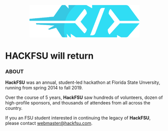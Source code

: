 <p align="center">
  <img src="./feather.png" width="350" title="HACKFSU">
</p>

# HACKFSU will return

### ABOUT
**HackFSU** was an annual, student-led hackathon at Florida State Unversity, running from spring 2014 to fall 2019.

Over the course of 5 years, **HackFSU** saw hundreds of volunteers, dozen of high-profile sponsors, and thousands of attendees from all across the country.

If you an FSU student interested in continuing the legacy of **HackFSU**, please contact [webmaster@hackfsu.com](mailto:webmaster@hackfsu.com).

